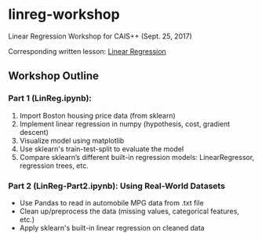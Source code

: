 # linreg-workshop
Linear Regression Workshop for CAIS++ (Sept. 25, 2017)

Corresponding written lesson: [Linear Regression](http://caisplusplus.usc.edu/blog/curriculum/lesson2)

## Workshop Outline

### Part 1 (LinReg.ipynb): 
1. Import Boston housing price data (from sklearn)
1. Implement linear regression in numpy (hypothesis, cost, gradient descent)
3. Visualize model using matplotlib
2. Use sklearn's train-test-split to evaluate the model
3. Compare sklearn’s different built-in regression models: LinearRegressor, regression trees, etc.

### Part 2 (LinReg-Part2.ipynb): Using Real-World Datasets
* Use Pandas to read in automobile MPG data from .txt file
* Clean up/preprocess the data (missing values, categorical features, etc.)
* Apply sklearn's built-in linear regression on cleaned data
